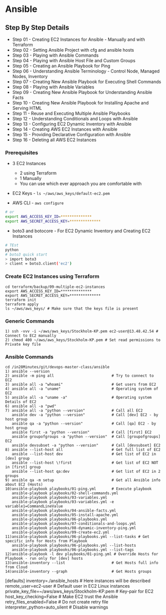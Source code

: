 # Ansible

## Step By Step Details
- Step 01 - Creating EC2 Instances for Ansible - Manually and with Terraform
- Step 02 - Setting Ansible Project with cfg and ansible hosts
- Step 03 - Playing with Ansible Commands
- Step 04 - Playing with Ansible Host File and Custom Groups
- Step 05 - Creating an Ansible Playbook for Ping
- Step 06 - Understanding Ansible Terminology - Control Node, Managed Nodes, Inventory
- Step 07 - Creating New Ansible Playbook for Executing Shell Commands
- Step 08 - Playing with Ansible Variables
- Step 09 - Creating New Ansible Playbook for Understanding Ansible Facts
- Step 10 - Creating New Ansible Playbook for Installing Apache and Serving HTML
- Step 11 - Reuse and Executing Multiple Ansible Playbooks
- Step 12 - Understanding Conditionals and Loops with Ansible
- Step 13 - Configuring EC2 Dynamic Inventory with Ansible
- Step 14 - Creating AWS EC2 Instances with Ansible
- Step 15 - Providing Declarative Configuration with Ansible
- Step 16 - Deleting all AWS EC2 Instances

### Prerequisites
- 3 EC2 Instances 
    - 2 using Terraform
    - 1 Manually
    - You can use which ever approach you are comfortable with

- EC2 Keys - `ls ~/aws/aws_keys/default-ec2.pem`

- AWS CLI - `aws configure`
```sh
# or
export AWS_ACCESS_KEY_ID=**************
export AWS_SECRET_ACCESS_KEY=**************
```

- boto3 and botocore - For EC2 Dynamic Inventory and Creating EC2 Instances
```sh
# TEst
python
# boto3 quick start
> import boto3
> client = boto3.client('ec2')
```

### Create EC2 Instances using Terraform

```
cd terraform/backup/09-multiple-ec2-instances
export AWS_ACCESS_KEY_ID=**************
export AWS_SECRET_ACCESS_KEY=**************
terraform init
terraform apply
ls ~/aws/aws_keys/ # Make sure that the keys file is present
```

### Generic Commands
```
1) ssh -vvv -i ~/aws/aws_keys/Stockholm-KP.pem ec2-user@13.48.42.54 # Connect to EC2 manually
2) chmod 400 ~/aws/aws_keys/Stockholm-KP.pem # Set read permissions to Private key file
```

### Ansible Commands

```
cd /in28Minutes/git/devops-master-class/ansible 
1) ansible --version
2) ansible -m ping all                          # Try to connect to EC2
3) ansible all -a "whoami"                      # Get users from EC2
4) ansible all -a "uname"                       # Operating system of EC2
5) ansible all -a "uname -a"                    # Operating system Details of EC2
6) ansible all -a "pwd"
7) ansible all -a "python --version"            # Call all EC2
   ansible dev -a "python --version"            # Call [dev] EC2 - by host group
   ansible qa -a "python --version"             # Call [qa] EC2 - by host group
   ansible first -a "python --version"          # Call [first] EC2
   ansible groupofgroups -a "python --version"  # Call [groupofgroups] EC2
   ansible devsubset -a "python --version"      # Call [devsubset] EC2
8) ansible --list-host all                      # Get full list of EC2
   ansible --list-host dev                      # Get list of EC2 in [dev] group
   ansible --list-host \!first                  # Get list of EC2 NOT in [first] group
   ansible --list-host qa:dev                   # Get list of EC2 in 2 groups
9) ansible qa -m setup                          # Get all Ansible info about EC2 (Hosts)
10)ansible-playbook playbooks/01-ping.yml       # Execute playbook
   ansible-playbook playbooks/02-shell-commands.yml 
   ansible-playbook playbooks/03-variables.yml 
   ansible-playbook playbooks/03-variables.yml -e variable1=CommandLineValue
   ansible-playbook playbooks/04-ansible-facts.yml 
   ansible-playbook playbooks/05-install-apache.yml 
   ansible-playbook playbooks/06-playbooks.yml 
   ansible-playbook playbooks/07-conditionals-and-loops.yml
   ansible-playbook playbooks/08-dynamic-inventory-ping.yml
   ansible-playbook playbooks/09-create-ec2.yml
11)ansible-playbook playbooks/06-playbooks.yml --list-tasks # Get specific info for Hosts from Playbook
   ansible-playbook playbooks/06-playbooks.yml --list-hosts
   ansible-playbook playbooks/06-playbooks.yml --list-tags
12)ansible-playbook -l dev playbooks/01-ping.yml # Override Hosts for Playbook - run only for [dev] hosts
13)ansible-inventory --list                     # Get Hosts full info from Cloud
14)ansible-inventory --graph                    # Get Hosts groups
```

<!-- ansible.csg -->
[defaults]
inventory=./ansible_hosts       # Here instances will be described
remote_user=ec2-user            # Default user in EC2 Linux instances
private_key_file=~/aws/aws_keys/Stockholm-KP.pem # Key-pair for EC2
host_key_checking=False         # Make EC2 trust the Ansible
retry_files_enabled=False       # Do not create retry file
interpreter_python=auto_silent  # Disable warnings